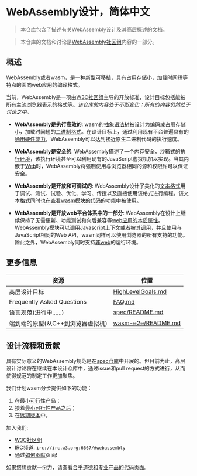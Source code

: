 # WebAssembly设计，简体中文

> 本仓库包含了描述有关WebAssembly设计及其高层概述的文档。

> 本仓库的文档和讨论是[WebAssembly社区组](https://www.w3.org/community/webassembly/)内容的一部分。

## 概述

WebAssembly或者wasm，是一种新型可移植，具有占用存储小，加载时间短等特点的面向web应用的编译格式。

当前，WebAssembly是一项由[W3C社区组](https://www.w3.org/community/webassembly/)主导的开放标准，设计目标包括能被所有主流浏览器表示的格式等。*该仓库的内容处于不断变化：所有的内容仍然处于讨论之中。*

- **WebAssembly是执行高效的**: wasm的[抽象语法树](AstSemantics.md)被设计为编码成占用存储小，加载时间短的[二进制格式](BinaryEncoding.md)。在设计目标上，通过利用现有平台普遍具有的[通用硬件能力](Portability.md#assumptions-for-efficient-execution)，WebAssembly可以达到接近原生二进制代码的执行速度。

- **WebAssembly是安全的**: WebAssembly描述了一个内存安全，沙箱式的[执行环境](AstSemantics.md#linear-memory)，该执行环境甚至可以利用现有的JavaScript虚拟机加以实现。当其内嵌于[Web](Web.md)时，WebAssembly将强制使用与浏览器相同的源和权限许可以保证安全。

- **WebAssembly是开放和可调试的**: WebAssembly设计了美化的[文本格式](TextFormat.md)用于调试、测试、试验、优化、学习、传授以及直接使用该格式进行编程。该文本格式同时也在[查看wasm模块的代码](FAQ.md#will-webassembly-support-view-source-on-the-web)的功能中被使用。

- **WebAssembly是开放web平台体系中的一部分**: WebAssembly在设计上继续保持了无需更新、功能测试和向后兼容等[web应用的本质属性](Web.md)。WebAssembly模块可以调用Javascript上下文或者被其调用，并且使用与JavaScript相同的Web API，wasm同样可以使用浏览器的所有支持的功能。除此之外，WebAssembly同时支持[非web](NonWeb.md)的运行环境。

## 更多信息

| 资源							| 位置     |
|------------------|--------------------------|
| 高层设计目标 					| [HighLevelGoals.md](HighLevelGoals.md) |
| Frequently Asked Questions	| [FAQ.md](FAQ.md) |
| 语言规范(进行中......) 				| [spec/README.md](https://github.com/WebAssembly/spec) |
| 端到端的原型(从C++到浏览器虚拟机)	| [wasm-e2e/README.md](https://github.com/WebAssembly/wasm-e2e) |

## 设计流程和贡献

具有实际意义的WebAssembly规范是在[spec仓库](https://github.com/WebAssembly/spec/)中开展的。但目前为止，高层设计讨论将在继续在本设计仓库中，通过issue和pull request的方式进行，从而使得规范的制定工作更加聚焦。

我们计划wasm分步提供如下的功能：

 1. 在[最小可行性产品](MVP.md)；
 2. 接着[最小可行性产品之后](PostMVP.md)；
 3. 在[远期版本](FutureFeatures.md)中。

加入我们:

 * [W3C社区组](https://www.w3.org/community/webassembly/)
 * IRC频道: `irc://irc.w3.org:6667/#webassembly`
 * 通过[如何贡献](Contributing.md)页面!

如果您想贡献一份力，请查看[合乎道德和专业产品的代码](CodeOfConduct.md)页面。
